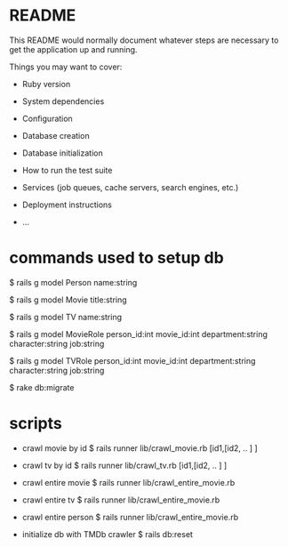 # README

This README would normally document whatever steps are necessary to get the
application up and running.

Things you may want to cover:

* Ruby version

* System dependencies

* Configuration

* Database creation

* Database initialization

* How to run the test suite

* Services (job queues, cache servers, search engines, etc.)

* Deployment instructions

* ...


# commands used to setup db

$ rails g model Person name:string

$ rails g model Movie title:string

$ rails g model TV name:string

$ rails g model MovieRole person_id:int movie_id:int department:string character:string job:string

$ rails g model TVRole person_id:int movie_id:int department:string character:string job:string

$ rake db:migrate


# scripts

* crawl movie by id
$ rails runner lib/crawl_movie.rb [id1,[id2, .. ] ]

* crawl tv by id
$ rails runner lib/crawl_tv.rb [id1,[id2, .. ] ]

* crawl entire movie
$ rails runner lib/crawl_entire_movie.rb

* crawl entire tv
$ rails runner lib/crawl_entire_movie.rb

* crawl entire person
$ rails runner lib/crawl_entire_movie.rb

* initialize db with TMDb crawler
$ rails db:reset
